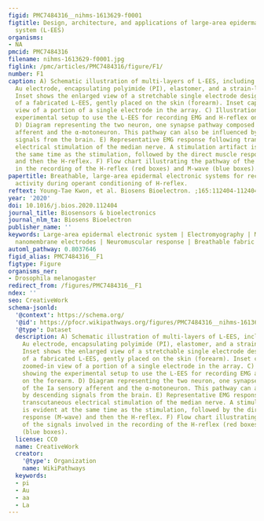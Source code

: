 ```yaml
---
figid: PMC7484316__nihms-1613629-f0001
figtitle: Design, architecture, and applications of large-area epidermal electronic
  system (L-EES)
organisms:
- NA
pmcid: PMC7484316
filename: nihms-1613629-f0001.jpg
figlink: /pmc/articles/PMC7484316/figure/F1/
number: F1
caption: A) Schematic illustration of multi-layers of L-EES, including the nanomembrane
  Au electrode, encapsulating polyimide (PI), elastomer, and a strain-limiting fabric.
  Inset shows the enlarged view of a stretchable single electrode design. B) Photo
  of a fabricated L-EES, gently placed on the skin (forearm). Inset captures the zoomed-in
  view of a portion of a single electrode in the array. C) Illustration showing the
  experimental setup to use the L-EES for recording EMG and H-reflex on the forearm.
  D) Diagram representing the two neuron, one synapse pathway composed of the Ia sensory
  afferent and the α-motoneuron. This pathway can also be influenced by descending
  signals from the brain. E) Representative EMG response following transcutaneous
  electrical stimulation of the median nerve. A stimulation artifact is evident at
  the same time as the stimulation, followed by the direct muscle response (M-wave)
  and then the H-reflex. F) Flow chart illustrating the pathway of the signals involved
  in the recording of the H-reflex (red boxes) and M-wave (blue boxes).
papertitle: Breathable, large-area epidermal electronic systems for recording electromyographic
  activity during operant conditioning of H-reflex.
reftext: Young-Tae Kwon, et al. Biosens Bioelectron. ;165:112404-112404.
year: '2020'
doi: 10.1016/j.bios.2020.112404
journal_title: Biosensors & bioelectronics
journal_nlm_ta: Biosens Bioelectron
publisher_name: ''
keywords: Large-area epidermal electronic system | Electromyography | Multi-channel
  nanomembrane electrodes | Neuromuscular response | Breathable fabric
automl_pathway: 0.8037646
figid_alias: PMC7484316__F1
figtype: Figure
organisms_ner:
- Drosophila melanogaster
redirect_from: /figures/PMC7484316__F1
ndex: ''
seo: CreativeWork
schema-jsonld:
  '@context': https://schema.org/
  '@id': https://pfocr.wikipathways.org/figures/PMC7484316__nihms-1613629-f0001.html
  '@type': Dataset
  description: A) Schematic illustration of multi-layers of L-EES, including the nanomembrane
    Au electrode, encapsulating polyimide (PI), elastomer, and a strain-limiting fabric.
    Inset shows the enlarged view of a stretchable single electrode design. B) Photo
    of a fabricated L-EES, gently placed on the skin (forearm). Inset captures the
    zoomed-in view of a portion of a single electrode in the array. C) Illustration
    showing the experimental setup to use the L-EES for recording EMG and H-reflex
    on the forearm. D) Diagram representing the two neuron, one synapse pathway composed
    of the Ia sensory afferent and the α-motoneuron. This pathway can also be influenced
    by descending signals from the brain. E) Representative EMG response following
    transcutaneous electrical stimulation of the median nerve. A stimulation artifact
    is evident at the same time as the stimulation, followed by the direct muscle
    response (M-wave) and then the H-reflex. F) Flow chart illustrating the pathway
    of the signals involved in the recording of the H-reflex (red boxes) and M-wave
    (blue boxes).
  license: CC0
  name: CreativeWork
  creator:
    '@type': Organization
    name: WikiPathways
  keywords:
  - pi
  - Au
  - aa
  - La
---
```

